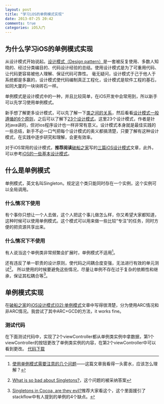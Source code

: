 ```yaml
---
layout: post
title: "学习iOS的单例模式实现"
date: 2013-07-25 20:42
comments: true
categories: iOS入门
---
```

## 为什么学习iOS的单例模式实现

从设计模式开始说起。[设计模式（Design pattern）](http://baike.baidu.com/view/66964.htm)是一套被反复使用、多数人知晓的、经过分类编目的、代码设计经验的总结。使用设计模式是为了可重用代码、让代码更容易被他人理解、保证代码可靠性。 毫无疑问，设计模式于己于他人于系统都是多赢的，设计模式使代码编制真正工程化，设计模式是软件工程的基石，如同大厦的一块块砖石一样。

单例模式是设计模式中的一种，并且比较简单，在iOS开发中会常用到，所以新手可以先学习使用单例模式。

新手想了解更多设计模式，可以先了解一下[类之间的关系](http://blog.csdn.net/zhengzhb/article/details/7187278)，然后看看[设计模式一般遵循的6个原则](http://blog.csdn.net/zhengzhb/article/details/7278174)，之后可以了解下[23个设计模式](http://blog.csdn.net/zhengzhb/article/details/7331369)。这里23个设计模式，作者是针对java讲的，但对ios程序设计也一样非常有意义。设计模式本身就是最佳实践的一些总结，新手不必一口气把每个设计模式的奥义都搞清楚，只要了解有这种设计模式，在实践中逐步研究和理解，会更有效率。

对于iOS常用的设计模式，**推荐阅读**[破船之家](http://beyondvincent.com)写的[三篇iOS设计模式](http://beyondvincent.com/2013/05/05/ios设计模式观察者/)文章，此外，可以参考[iOS的一些基本设计模式](http://marshal.easymorse.com/archives/3296)。
## 什么是单例模式

单例模式，英文名叫Singleton。规定这个类只能同时存在一个实例，这个实例可以全局调用。
### 什么情况下使用
有个事你只想让一个人去做，这个人把这个事儿做怎么样，你又希望大家都知道，这种时候可以使用单例模式。这个模式可以用来做一些比较“专注”的任务，同时方便的把资源共享出来。
### 什么情况下不使用
有人说当这个单例类非常频繁会扩展时，单例模式不适用[^1]。

还有违反了单一职责的设计原则，使代码之间耦合度变强，无法进行有效的单元测试[^2]。
所以使用的时候要避免这些情况，尽量让单例不存在过于复杂的依赖性和继承，保证其松耦合等[^3]。
[^1]: [使用单例模式需要注意的几个问题](http://www.nowamagic.net/librarys/veda/detail/1776)——这篇文章我看得一头雾水，应该怎么理解？
[^2]: [What is so bad about Singletons?](http://stackoverflow.com/questions/137975/what-is-so-bad-about-singletons)，这个问题的被采纳答案
[^3]: [Singletons in Cocoa, are they evil?](http://gracelancy.com/?p=386)推荐大家看这个，这个里面援引了stackflow中有人提到的单例的4个缺点。

## 单例模式实现
在[破船之家](http://beyondvincent.com)的[iOS设计模式(02):单例模式](http://beyondvincent.com/2013/05/09/ios设计模式02单例模式/)文章中写得很清楚，分为使用ARC情况和非ARC情况。我尝试了其中ARC+GCD的方法，it works fine。

### 测试代码
在下面测试代码中，实现了2个viewController都从单例类实例中拿数据，第1个viewController的按钮更改了单例类实例的内容，在第2个viewController中可以看到更改。
[代码下载](http://seanli2013.github.io/codes/testSingleton.zip)